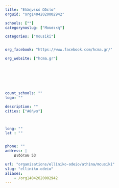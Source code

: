 ```yaml
---
title: "Ελληνικό Ωδείο"
orguid: "org14042020002942"

schools: [""]
categorynoslug: ["Μουσική"]

categories: ["mousiki"]


org_facebook: "https://www.facebook.com/hcma.gr/"

org_website: ["hcma.gr"]







count_schools: ""
logo: ""

description: ""
cities: ["Αθήνα"]



long: ""
lat : ""


phone: ""
address: |
    Διδότου 53

url: "organisations/elliniko-odeio/athina/mousiki"
slug: "elliniko-odeio"
aliases:
    - /org14042020002942
---
```



